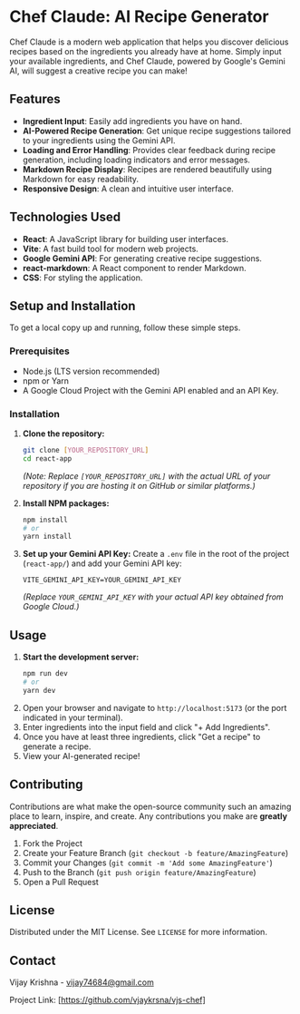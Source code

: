 # Chef Claude: AI Recipe Generator

Chef Claude is a modern web application that helps you discover delicious recipes based on the ingredients you already have at home. Simply input your available ingredients, and Chef Claude, powered by Google's Gemini AI, will suggest a creative recipe you can make!

## Features

*   **Ingredient Input**: Easily add ingredients you have on hand.
*   **AI-Powered Recipe Generation**: Get unique recipe suggestions tailored to your ingredients using the Gemini API.
*   **Loading and Error Handling**: Provides clear feedback during recipe generation, including loading indicators and error messages.
*   **Markdown Recipe Display**: Recipes are rendered beautifully using Markdown for easy readability.
*   **Responsive Design**: A clean and intuitive user interface.

## Technologies Used

*   **React**: A JavaScript library for building user interfaces.
*   **Vite**: A fast build tool for modern web projects.
*   **Google Gemini API**: For generating creative recipe suggestions.
*   **react-markdown**: A React component to render Markdown.
*   **CSS**: For styling the application.

## Setup and Installation

To get a local copy up and running, follow these simple steps.

### Prerequisites

*   Node.js (LTS version recommended)
*   npm or Yarn
*   A Google Cloud Project with the Gemini API enabled and an API Key.

### Installation

1.  **Clone the repository:**
    ```bash
    git clone [YOUR_REPOSITORY_URL]
    cd react-app
    ```
    *(Note: Replace `[YOUR_REPOSITORY_URL]` with the actual URL of your repository if you are hosting it on GitHub or similar platforms.)*

2.  **Install NPM packages:**
    ```bash
    npm install
    # or
    yarn install
    ```

3.  **Set up your Gemini API Key:**
    Create a `.env` file in the root of the project (`react-app/`) and add your Gemini API key:
    ```
    VITE_GEMINI_API_KEY=YOUR_GEMINI_API_KEY
    ```
    *(Replace `YOUR_GEMINI_API_KEY` with your actual API key obtained from Google Cloud.)*

## Usage

1.  **Start the development server:**
    ```bash
    npm run dev
    # or
    yarn dev
    ```
2.  Open your browser and navigate to `http://localhost:5173` (or the port indicated in your terminal).
3.  Enter ingredients into the input field and click "+ Add Ingredients".
4.  Once you have at least three ingredients, click "Get a recipe" to generate a recipe.
5.  View your AI-generated recipe!

## Contributing

Contributions are what make the open-source community such an amazing place to learn, inspire, and create. Any contributions you make are **greatly appreciated**.

1.  Fork the Project
2.  Create your Feature Branch (`git checkout -b feature/AmazingFeature`)
3.  Commit your Changes (`git commit -m 'Add some AmazingFeature'`)
4.  Push to the Branch (`git push origin feature/AmazingFeature`)
5.  Open a Pull Request

## License

Distributed under the MIT License. See `LICENSE` for more information.

## Contact

Vijay Krishna - vijay74684@gmail.com

Project Link: [https://github.com/vjaykrsna/vjs-chef]
